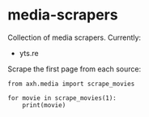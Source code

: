 media-scrapers
==============

Collection of media scrapers.
Currently:

* yts.re


Scrape the first page from each source:

```
from axh.media import scrape_movies

for movie in scrape_movies(1):
    print(movie)
```